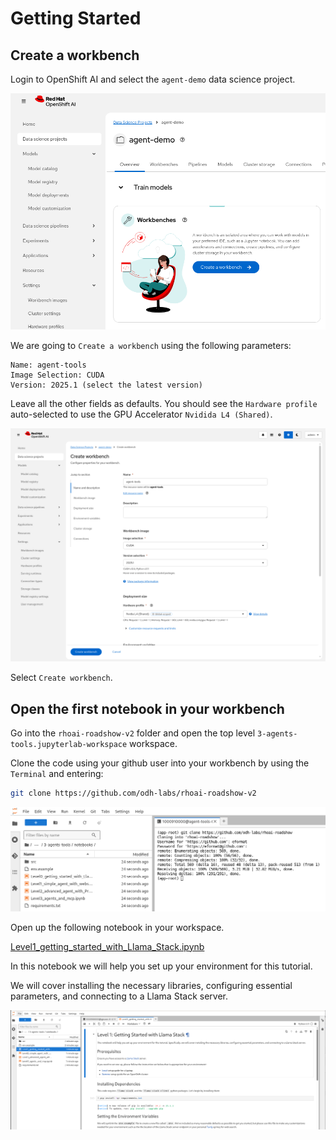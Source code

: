 # Getting Started

## Create a workbench

Login to OpenShift AI and select the `agent-demo` data science project.

![images/create-workbench.png](images/create-workbench.png)

We are going to `Create a workbench` using the following parameters:

    Name: agent-tools
    Image Selection: CUDA
    Version: 2025.1 (select the latest version)

Leave all the other fields as defaults. You should see the `Hardware profile` auto-selected to use the GPU Accelerator `Nvidida L4 (Shared)`.

![images/cuda-workbench.png](images/cuda-workbench.png)

Select `Create workbench`.

## Open the first notebook in your workbench

Go into the `rhoai-roadshow-v2` folder and open the top level `3-agents-tools.jupyterlab-workspace` workspace.

Clone the code using your github user into your workbench by using the `Terminal` and entering:

```bash
git clone https://github.com/odh-labs/rhoai-roadshow-v2
```

![images/clone-code.png](images/clone-code.png)

Open up the following notebook in your workspace.

<a href="https://github.com/odh-labs/rhoai-roadshow-v2/blob/main/docs/3-agents-tools/notebooks/Level1_getting_started_with_Llama_Stack.ipynb" target="_blank">Level1_getting_started_with_Llama_Stack.ipynb</a>

In this notebook we will help you set up your environment for this tutorial.

We will cover installing the necessary libraries, configuring essential parameters, and connecting to a Llama Stack server.

![images/level1-getting-started.png](images/level1-getting-started.png)
